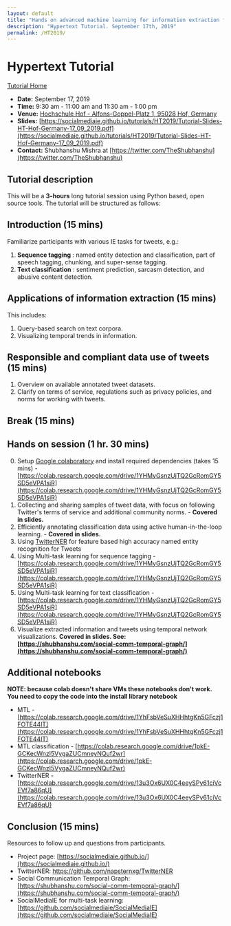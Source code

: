 ```yaml
---
layout: default
title: "Hands on advanced machine learning for information extraction from tweets --- tasks, data, and open source tools"
description: "Hypertext Tutorial. September 17th, 2019"
permalink: /HT2019/
---
```


# Hypertext Tutorial

[Tutorial Home](../)

* **Date:** September 17, 2019
* **Time:** 9:30 am - 11:00 am and 11:30 am - 1:00 pm
* **Venue:** [Hochschule Hof - Alfons-Goppel-Platz 1, 95028 Hof, Germany](https://human.iisys.de/ht2019/)
* **Slides:** [https://socialmediaie.github.io/tutorials/HT2019/Tutorial-Slides-HT-Hof-Germany-17_09_2019.pdf](https://socialmediaie.github.io/tutorials/HT2019/Tutorial-Slides-HT-Hof-Germany-17_09_2019.pdf)
* **Contact:** Shubhanshu Mishra at [https://twitter.com/TheShubhanshu](https://twitter.com/TheShubhanshu)


## Tutorial description

This will be a **3-hours**  long tutorial session using Python based, open source tools. The tutorial will be structured as follows:

## Introduction (15 mins)

Familiarize participants with various IE tasks for tweets, e.g.:

1. **Sequence tagging** : named entity detection and classification, part of speech tagging, chunking, and super-sense tagging.
2. **Text classification** : sentiment prediction, sarcasm detection, and abusive content detection.

## Applications of information extraction (15 mins)

This includes:

1. Query-based search on text corpora.
2. Visualizing temporal trends in information.

## Responsible and compliant data use of tweets (15 mins)

1. Overview on available annotated tweet datasets.
2. Clarify on terms of service, regulations such as privacy policies, and norms for working with tweets.

## Break (15 mins)

## Hands on session (1 hr. 30 mins)

0. Setup [Google colaboratory](https://colab.research.google.com/) and install required dependencies (takes 15 mins) -[https://colab.research.google.com/drive/1YHMyGsnzUjTQ2GcRomGY5SD5eVPA1siR](https://colab.research.google.com/drive/1YHMyGsnzUjTQ2GcRomGY5SD5eVPA1siR)
1. Collecting and sharing samples of tweet data, with focus on following Twitter&#39;s terms of service and additional community norms. - **Covered in slides.** 
2. Efficiently annotating classification data using active human-in-the-loop learning. - **Covered in slides.** 
3. Using [TwitterNER](https://github.com/napsternxg/TwitterNER/) for feature based high accuracy named entity recognition for Tweets
4. Using Multi-task learning for sequence tagging - [https://colab.research.google.com/drive/1YHMyGsnzUjTQ2GcRomGY5SD5eVPA1siR](https://colab.research.google.com/drive/1YHMyGsnzUjTQ2GcRomGY5SD5eVPA1siR)
5. Using Multi-task learning for text classification - [https://colab.research.google.com/drive/1YHMyGsnzUjTQ2GcRomGY5SD5eVPA1siR](https://colab.research.google.com/drive/1YHMyGsnzUjTQ2GcRomGY5SD5eVPA1siR)
6. Visualize extracted information and tweets using temporal network visualizations. **Covered in slides. See: [https://shubhanshu.com/social-comm-temporal-graph/](https://shubhanshu.com/social-comm-temporal-graph/)**


## Additional notebooks
**NOTE: because colab doesn't share VMs these notebooks don't work. You need to copy the code into the install library notebook**

* MTL - [https://colab.research.google.com/drive/1YhFsbVeSuXHHhtgKn5GFczj1FOTE44lT](https://colab.research.google.com/drive/1YhFsbVeSuXHHhtgKn5GFczj1FOTE44lT)
* MTL classification - [https://colab.research.google.com/drive/1pkE-GCKecWnzl5VygaZUCmneyNQuf2wr](https://colab.research.google.com/drive/1pkE-GCKecWnzl5VygaZUCmneyNQuf2wr)
* TwitterNER - [https://colab.research.google.com/drive/13u3Ox6UX0C4eeySPy61ciVcEVf7a86qU](https://colab.research.google.com/drive/13u3Ox6UX0C4eeySPy61ciVcEVf7a86qU)

## Conclusion (15 mins)

Resources to follow up and questions from participants.
* Project page: [https://socialmediaie.github.io/](https://socialmediaie.github.io/)
* TwitterNER: [https://github.com/napsternxg/TwitterNER ](https://github.com/napsternxg/TwitterNER )
* Social Communication Temporal Graph: [https://shubhanshu.com/social-comm-temporal-graph/](https://shubhanshu.com/social-comm-temporal-graph/)
* SocialMediaIE for multi-task learning: [https://github.com/socialmediaie/SocialMediaIE](https://github.com/socialmediaie/SocialMediaIE)
